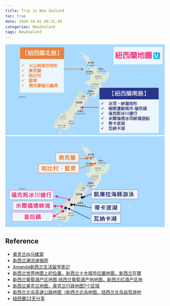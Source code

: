 ```yaml
---
title: Trip in New Zealand
toc: true
date: 2020-10-01 09:31:48
categories: NewZealand
tags: NewZealand
---
```


<img src="/images/NewZealand/nz-sourth-north.jpg" width="800" alt="Auckland New Zealand" />

<!-- more -->



<img src="/images/NewZealand/nz-trip-s1.jpg" width="800" alt="Auckland New Zealand" />

## Reference

- [奥克兰@马蜂窝](http://www.mafengwo.cn/travel-scenic-spot/mafengwo/10865.html)
- [新西兰潮流速报网](https://www.xinxilan.tech/)
- [Amanda新西兰生活留学笔记](https://www.xinxilan.tech/LiuXue/19010.html)
- [新西兰世界地图上的位置，新西兰十大城市位置地图，新西兰在哪](https://www.xinxilan.tech/DiTu/18229.html)
- [新西兰葡萄酒产区地图,纽西兰葡萄酒产地地图，新西兰红酒产区地](https://www.xinxilan.tech/DiTu/18230.html)
- [新西兰奥克兰地图，奥克兰行政地图7个区域](https://www.xinxilan.tech/DiTu/18257.html)
- [新西兰北岛高速公路地图（新西兰北岛地图，纽西兰北岛自驾游地](https://www.xinxilan.tech/DiTu/18231.html)
- [紐西蘭22天分享](https://ptt.islander.cc/life/car/2019/05/03/carM.1556874757.A.D97.html)